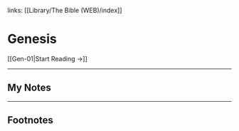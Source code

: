 links: [[Library/The Bible (WEB)/index]]
# Genesis

[[Gen-01|Start Reading →]]

---
## My Notes

---
## Footnotes